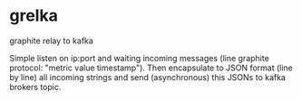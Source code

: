 # grelka
graphite relay to kafka

Simple listen on ip:port and waiting incoming messages (line graphite protocol: "metric value timestamp"). Then encapsulate to JSON format (line by line) all incoming strings and send (asynchronous) this JSONs to kafka brokers topic.